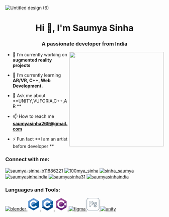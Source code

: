 
![Untitled design (6)](https://github.com/saumyasinha31/saumyasinha31/assets/103508561/5439f85d-2527-47e7-ac81-2b4d75a49b3c)



<h1 align="center">Hi 👋, I'm Saumya Sinha</h1>


<h3 align="center">A passionate developer from India</h3>
<img align= "right" src ="https://media.giphy.com/media/CuuSHzuc0O166MRfjt/giphy.gif" width ="300" height="300">

- 🔭 I’m currently working on **augmented reality projects**

- 🌱 I’m currently learning **AR/VR, C++, Web Development.**

- 💬 Ask me about **UNITY,VUFORIA,C++,AR **

- 📫 How to reach me **saumyasinha269@gmail.com**

- ⚡ Fun fact **I am an artist before developer **

<h3 align="left">Connect with me:</h3>
<p align="left">
<a href="https://linkedin.com/in/saumya-sinha-b11886221" target="blank"><img align="center" src="https://raw.githubusercontent.com/rahuldkjain/github-profile-readme-generator/master/src/images/icons/Social/linked-in-alt.svg" alt="saumya-sinha-b11886221" height="30" width="40" /></a>
<a href="https://instagram.com/100mya_sinha" target="blank"><img align="center" src="https://raw.githubusercontent.com/rahuldkjain/github-profile-readme-generator/master/src/images/icons/Social/instagram.svg" alt="100mya_sinha" height="30" width="40" /></a>
<a href="https://www.codechef.com/users/sinha_saumya" target="blank"><img align="center" src="https://cdn.jsdelivr.net/npm/simple-icons@3.1.0/icons/codechef.svg" alt="sinha_saumya" height="30" width="40" /></a>
<a href="https://www.hackerrank.com/saumyasinhaindia" target="blank"><img align="center" src="https://raw.githubusercontent.com/rahuldkjain/github-profile-readme-generator/master/src/images/icons/Social/hackerrank.svg" alt="saumyasinhaindia" height="30" width="40" /></a>
<a href="https://codeforces.com/profile/saumyasinha31" target="blank"><img align="center" src="https://raw.githubusercontent.com/rahuldkjain/github-profile-readme-generator/master/src/images/icons/Social/codeforces.svg" alt="saumyasinha31" height="30" width="40" /></a>
<a href="https://auth.geeksforgeeks.org/user/saumyasinhaindia" target="blank"><img align="center" src="https://raw.githubusercontent.com/rahuldkjain/github-profile-readme-generator/master/src/images/icons/Social/geeks-for-geeks.svg" alt="saumyasinhaindia" height="30" width="40" /></a>
</p>

<h3 align="left">Languages and Tools:</h3>
<p align="left"> <a href="https://www.blender.org/" target="_blank" rel="noreferrer"> <img src="https://download.blender.org/branding/community/blender_community_badge_white.svg" alt="blender" width="40" height="40"/> </a> <a href="https://www.cprogramming.com/" target="_blank" rel="noreferrer"> <img src="https://raw.githubusercontent.com/devicons/devicon/master/icons/c/c-original.svg" alt="c" width="40" height="40"/> </a> <a href="https://www.w3schools.com/cpp/" target="_blank" rel="noreferrer"> <img src="https://raw.githubusercontent.com/devicons/devicon/master/icons/cplusplus/cplusplus-original.svg" alt="cplusplus" width="40" height="40"/> </a> <a href="https://www.w3schools.com/cs/" target="_blank" rel="noreferrer"> <img src="https://raw.githubusercontent.com/devicons/devicon/master/icons/csharp/csharp-original.svg" alt="csharp" width="40" height="40"/> </a> <a href="https://www.figma.com/" target="_blank" rel="noreferrer"> <img src="https://www.vectorlogo.zone/logos/figma/figma-icon.svg" alt="figma" width="40" height="40"/> </a> <a href="https://www.photoshop.com/en" target="_blank" rel="noreferrer"> <img src="https://raw.githubusercontent.com/devicons/devicon/master/icons/photoshop/photoshop-line.svg" alt="photoshop" width="40" height="40"/> </a> <a href="https://unity.com/" target="_blank" rel="noreferrer"> <img src="https://www.vectorlogo.zone/logos/unity3d/unity3d-icon.svg" alt="unity" width="40" height="40"/> </a> </p>
